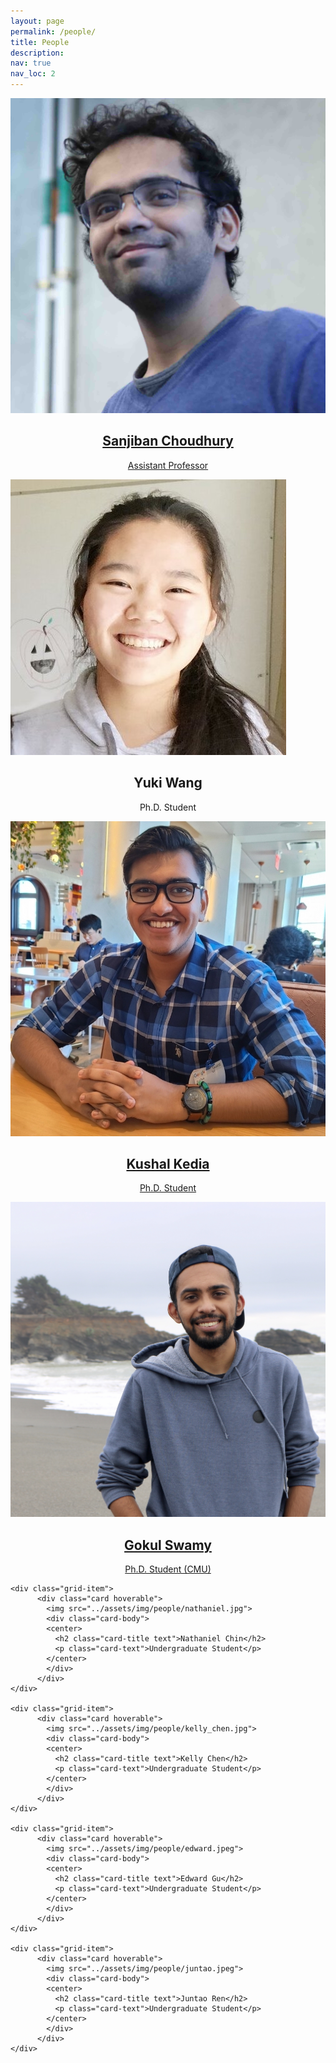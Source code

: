 ```yaml
---
layout: page
permalink: /people/
title: People
description:
nav: true
nav_loc: 2
---
```


<div class="people">
  <div class="grid">
    <div class="grid-sizer"></div>
      <div class="grid-item">
        <a href="http://www.sanjibanchoudhury.com/" target="_blank">
          <div class="card hoverable">
            <img src="../assets/img/people/sanjiban.jpg">
            <div class="card-body">
            <center>
              <h2 class="card-title text">Sanjiban Choudhury</h2>
              <p class="card-text">Assistant Professor</p>
            </center>
            </div>
          </div>
        </a>
    </div>

   <div class="grid-item">
          <div class="card hoverable">
            <img src="../assets/img/people/yuki_wang.jpg">
            <div class="card-body">
            <center>
              <h2 class="card-title text">Yuki Wang</h2>
              <p class="card-text">Ph.D. Student</p>
            </center>
            </div>
          </div>
    </div>

  <div class="grid-item">
        <a href="https://kushal2000.github.io/" target="_blank">
          <div class="card hoverable">
            <img src="../assets/img/people/kushal_kedia.jpg">
            <div class="card-body">
            <center>
             <h2 class="card-title text">Kushal Kedia</h2>
             <p class="card-text">Ph.D. Student</p>
          	</center>
            </div>
          </div>
        </a>
    </div>


   <div class="grid-item">
          <a href="https://gokul.dev/" target="_blank">
          <div class="card hoverable">
            <img src="../assets/img/people/gokul.jpg">
            <div class="card-body">
            <center>
              <h2 class="card-title text">Gokul Swamy</h2>
              <p class="card-text">Ph.D. Student (CMU)</p>
            </center>
            </div>
          </div>
        </a>
    </div>

    <div class="grid-item">
          <div class="card hoverable">
            <img src="../assets/img/people/nathaniel.jpg">
            <div class="card-body">
            <center>
              <h2 class="card-title text">Nathaniel Chin</h2>
              <p class="card-text">Undergraduate Student</p>
            </center>
            </div>
          </div>
    </div>

    <div class="grid-item">
          <div class="card hoverable">
            <img src="../assets/img/people/kelly_chen.jpg">
            <div class="card-body">
            <center>
              <h2 class="card-title text">Kelly Chen</h2>
              <p class="card-text">Undergraduate Student</p>
            </center>
            </div>
          </div>
    </div>

    <div class="grid-item">
          <div class="card hoverable">
            <img src="../assets/img/people/edward.jpeg">
            <div class="card-body">
            <center>
              <h2 class="card-title text">Edward Gu</h2>
              <p class="card-text">Undergraduate Student</p>
            </center>
            </div>
          </div>
    </div>

    <div class="grid-item">
          <div class="card hoverable">
            <img src="../assets/img/people/juntao.jpeg">
            <div class="card-body">
            <center>
              <h2 class="card-title text">Juntao Ren</h2>
              <p class="card-text">Undergraduate Student</p>
            </center>
            </div>
          </div>
    </div>

  </div>
</div>





